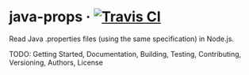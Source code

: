 # java-props &middot; [![Travis CI](https://api.travis-ci.org/nathan818fr/node-java-props.svg?branch=master)](https://travis-ci.org/nathan818fr/node-java-props)

Read Java .properties files (using the same specification) in Node.js.

TODO: Getting Started, Documentation, Building, Testing, Contributing, Versioning, Authors, License

